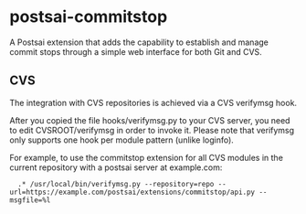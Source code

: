 # postsai-commitstop

A Postsai extension that adds the capability to establish and manage commit stops through a simple web interface for both Git and CVS.


## CVS


The integration with CVS repositories is achieved via a CVS verifymsg hook.

After you copied the file hooks/verifymsg.py to your CVS server, you need to edit CVSROOT/verifymsg in order to invoke it. Please note that verifymsg only supports one hook per module pattern (unlike loginfo).

For example, to use the commitstop extension for all CVS modules in the current repository with a postsai server at example.com:

~~~~
  .* /usr/local/bin/verifymsg.py --repository=repo --url=https://example.com/postsai/extensions/commitstop/api.py --msgfile=%l
~~~~